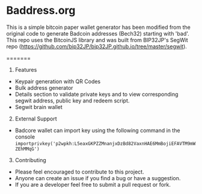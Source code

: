 # Baddress.org

This is a simple bitcoin paper wallet generator has been modified from the original code to generate Badcoin addresses (Bech32) starting with 'bad'. This repo uses the BitcoinJS library and was built from BIP32JP's SegWit repo (https://github.com/bip32JP/bip32JP.github.io/tree/master/segwit). 

=======

1. Features

 * Keypair generation with QR Codes
 * Bulk address generator
 * Details section to validate private keys and to view corresponding segwit address, public key and redeem script.
 * Segwit brain wallet
 
    
2. External Support

 * Badcore wallet can import key using the following command in the console 
 	`importprivkey('p2wpkh:L5eaxGKPZZMnanjxDzBd82VaxnHAE6MmBojiEFAVTM9mWZEhMMqG')`
  
3. Contributing

 * Please feel encouraged to contribute to this project. 
 * Anyone can create an issue if you find a bug or have a suggestion. 
 * If you are a developer feel free to submit a pull request or fork.
 
